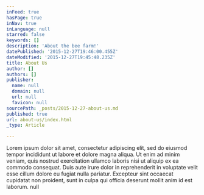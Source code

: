 ```yaml
---
inFeed: true
hasPage: true
inNav: true
inLanguage: null
starred: false
keywords: []
description: 'About the bee farm!'
datePublished: '2015-12-27T19:46:00.455Z'
dateModified: '2015-12-27T19:45:48.235Z'
title: About Us
author: []
authors: []
publisher:
  name: null
  domain: null
  url: null
  favicon: null
sourcePath: _posts/2015-12-27-about-us.md
published: true
url: about-us/index.html
_type: Article

---
```

Lorem ipsum dolor sit amet, consectetur adipiscing elit, sed do eiusmod tempor incididunt ut labore et dolore magna aliqua. Ut enim ad minim veniam, quis nostrud exercitation ullamco laboris nisi ut aliquip ex ea commodo consequat. Duis aute irure dolor in reprehenderit in voluptate velit esse cillum dolore eu fugiat nulla pariatur. Excepteur sint occaecat cupidatat non proident, sunt in culpa qui officia deserunt mollit anim id est laborum.
null